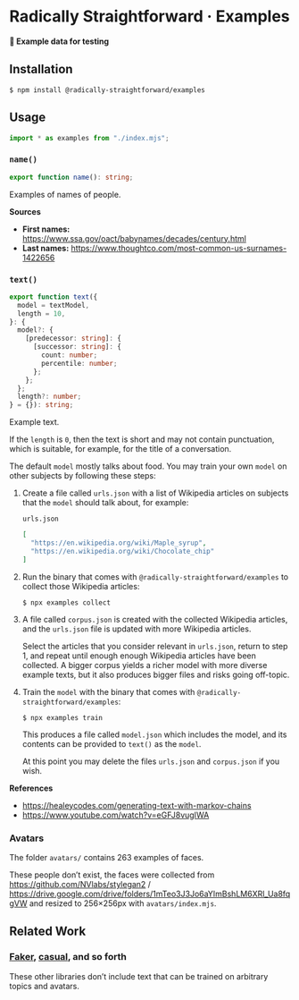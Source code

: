 # Radically Straightforward · Examples

**🥸 Example data for testing**

## Installation

```console
$ npm install @radically-straightforward/examples
```

## Usage

```typescript
import * as examples from "./index.mjs";
```

<!-- DOCUMENTATION START: ./source/index.mts -->

### `name()`

```typescript
export function name(): string;
```

Examples of names of people.

**Sources**

- **First names:** https://www.ssa.gov/oact/babynames/decades/century.html
- **Last names:** https://www.thoughtco.com/most-common-us-surnames-1422656

### `text()`

```typescript
export function text({
  model = textModel,
  length = 10,
}: {
  model?: {
    [predecessor: string]: {
      [successor: string]: {
        count: number;
        percentile: number;
      };
    };
  };
  length?: number;
} = {}): string;
```

Example text.

If the `length` is `0`, then the text is short and may not contain punctuation, which is suitable, for example, for the title of a conversation.

The default `model` mostly talks about food. You may train your own `model` on other subjects by following these steps:

1. Create a file called `urls.json` with a list of Wikipedia articles on subjects that the `model` should talk about, for example:

   `urls.json`

   ```json
   [
     "https://en.wikipedia.org/wiki/Maple_syrup",
     "https://en.wikipedia.org/wiki/Chocolate_chip"
   ]
   ```

2. Run the binary that comes with `@radically-straightforward/examples` to collect those Wikipedia articles:

   ```console
   $ npx examples collect
   ```

3. A file called `corpus.json` is created with the collected Wikipedia articles, and the `urls.json` file is updated with more Wikipedia articles.

   Select the articles that you consider relevant in `urls.json`, return to step 1, and repeat until enough enough Wikipedia articles have been collected. A bigger corpus yields a richer model with more diverse example texts, but it also produces bigger files and risks going off-topic.

4. Train the `model` with the binary that comes with `@radically-straightforward/examples`:

   ```console
   $ npx examples train
   ```

   This produces a file called `model.json` which includes the model, and its contents can be provided to `text()` as the `model`.

   At this point you may delete the files `urls.json` and `corpus.json` if you wish.

**References**

- https://healeycodes.com/generating-text-with-markov-chains
- https://www.youtube.com/watch?v=eGFJ8vugIWA

<!-- DOCUMENTATION END: ./source/index.mts -->

### Avatars

The folder `avatars/` contains 263 examples of faces.

These people don’t exist, the faces were collected from https://github.com/NVlabs/stylegan2 / https://drive.google.com/drive/folders/1mTeo3J3Jo6aYImBshLM6XRl_Ua8fqgVW and resized to 256×256px with `avatars/index.mjs`.

## Related Work

### [Faker](https://www.npmjs.com/package/@faker-js/faker), [casual](https://www.npmjs.com/package/casual), and so forth

These other libraries don’t include text that can be trained on arbitrary topics and avatars.
